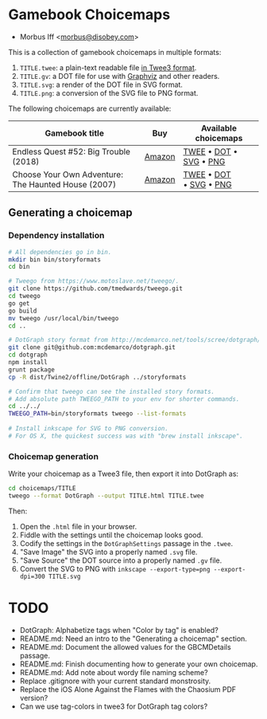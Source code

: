 
# Gamebook Choicemaps

* Morbus Iff <<morbus@disobey.com>>

This is a collection of gamebook choicemaps in multiple formats:

  1. `TITLE.twee`: a plain-text readable file [in Twee3 format](https://github.com/iftechfoundation/twine-specs/blob/master/twee-3-specification.md).
  2. `TITLE.gv`: a DOT file for use with [Graphviz](http://www.graphviz.org/) and other readers.
  3. `TITLE.svg`: a render of the DOT file in SVG format.
  3. `TITLE.png`: a conversion of the SVG file to PNG format.

The following choicemaps are currently available:

| Gamebook title | Buy | Available choicemaps |
|----------------|-----|----------------------|
| Endless Quest #52: Big Trouble (2018) | [Amazon](https://amzn.to/3az0Eiu) | [TWEE](https://raw.githubusercontent.com/morbus/gamebook-choicemaps/master/choicemaps/big-trouble--2018--isbn-9781536202441/big-trouble--2018--isbn-9781536202441.twee) • [DOT](https://raw.githubusercontent.com/morbus/gamebook-choicemaps/master/choicemaps/big-trouble--2018--isbn-9781536202441/big-trouble--2018--isbn-9781536202441.gv) • [SVG](https://raw.githubusercontent.com/morbus/gamebook-choicemaps/master/choicemaps/big-trouble--2018--isbn-9781536202441/big-trouble--2018--isbn-9781536202441.svg) • [PNG](https://raw.githubusercontent.com/morbus/gamebook-choicemaps/master/choicemaps/big-trouble--2018--isbn-9781536202441/big-trouble--2018--isbn-9781536202441.png) |
| Choose Your Own Adventure: The Haunted House (2007) | [Amazon](https://amzn.to/3ja6A58) | [TWEE](https://raw.githubusercontent.com/morbus/gamebook-choicemaps/master/choicemaps/the-haunted-house--2007-reissue--isbn-9781933390512/the-haunted-house--2007-reissue--isbn-9781933390512.twee) • [DOT](https://raw.githubusercontent.com/morbus/gamebook-choicemaps/master/choicemaps/the-haunted-house--2007-reissue--isbn-9781933390512/the-haunted-house--2007-reissue--isbn-9781933390512.gv) • [SVG](https://raw.githubusercontent.com/morbus/gamebook-choicemaps/master/choicemaps/the-haunted-house--2007-reissue--isbn-9781933390512/the-haunted-house--2007-reissue--isbn-9781933390512.svg) • [PNG](https://raw.githubusercontent.com/morbus/gamebook-choicemaps/master/choicemaps/the-haunted-house--2007-reissue--isbn-9781933390512/the-haunted-house--2007-reissue--isbn-9781933390512.png) |

## Generating a choicemap

### Dependency installation

```bash
# All dependencies go in bin.
mkdir bin bin/storyformats
cd bin

# Tweego from https://www.motoslave.net/tweego/.
git clone https://github.com/tmedwards/tweego.git
cd tweego
go get
go build
mv tweego /usr/local/bin/tweego
cd ..

# DotGraph story format from http://mcdemarco.net/tools/scree/dotgraph/.
git clone git@github.com:mcdemarco/dotgraph.git
cd dotgraph
npm install
grunt package
cp -R dist/Twine2/offline/DotGraph ../storyformats

# Confirm that tweego can see the installed story formats.
# Add absolute path TWEEGO_PATH to your env for shorter commands.
cd ../../
TWEEGO_PATH=bin/storyformats tweego --list-formats
 
# Install inkscape for SVG to PNG conversion.
# For OS X, the quickest success was with "brew install inkscape".
```

### Choicemap generation

Write your choicemap as a Twee3 file, then export it into DotGraph as:

```bash
cd choicemaps/TITLE
tweego --format DotGraph --output TITLE.html TITLE.twee
```

Then:

  1. Open the `.html` file in your browser.
  2. Fiddle with the settings until the choicemap looks good.
  3. Codify the settings in the `DotGraphSettings` passage in the `.twee`.
  5. "Save Image" the SVG into a properly named `.svg` file.
  4. "Save Source" the DOT source into a properly named `.gv` file.
  6. Convert the SVG to PNG with `inkscape --export-type=png --export-dpi=300 TITLE.svg`

# TODO

* DotGraph: Alphabetize tags when "Color by tag" is enabled?
* README.md: Need an intro to the "Generating a choicemap" section.
* README.md: Document the allowed values for the GBCMDetails passage.
* README.md: Finish documenting how to generate your own choicemap.
* README.md: Add note about wordy file naming scheme?
* Replace .gitignore with your current standard monstrosity.
* Replace the iOS Alone Against the Flames with the Chaosium PDF version?
* Can we use tag-colors in twee3 for DotGraph tag colors?
